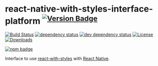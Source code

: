 # react-native-with-styles-interface-platform <sup>[![Version Badge][npm-version-svg]][package-url]</sup>

[![Build Status][travis-svg]][travis-url]
[![dependency status][deps-svg]][deps-url]
[![dev dependency status][dev-deps-svg]][dev-deps-url]
[![License][license-image]][license-url]
[![Downloads][downloads-image]][downloads-url]

[![npm badge][npm-badge-png]][package-url]

Interface to use [react-with-styles][react-with-styles] with [React Native][react-native].

[package-url]: https://npmjs.org/package/react-native-with-styles-interface-platform
[npm-version-svg]: http://versionbadg.es/rafaellincoln/react-native-with-styles-interface-platform.svg
[travis-svg]: https://travis-ci.org/rafaellincoln/react-native-with-styles-interface-platform.svg
[travis-url]: https://travis-ci.org/rafaellincoln/react-native-with-styles-interface-platform
[deps-svg]: https://david-dm.org/rafaellincoln/react-native-with-styles-interface-platform.svg
[deps-url]: https://david-dm.org/rafaellincoln/react-native-with-styles-interface-platform
[dev-deps-svg]: https://david-dm.org/rafaellincoln/react-native-with-styles-interface-platform/dev-status.svg
[dev-deps-url]: https://david-dm.org/rafaellincoln/react-native-with-styles-interface-platform#info=devDependencies
[npm-badge-png]: https://nodei.co/npm/react-native-with-styles-interface-platform.png?downloads=true&stars=true
[license-image]: http://img.shields.io/npm/l/react-native-with-styles-interface-platform.svg
[license-url]: LICENSE
[downloads-image]: http://img.shields.io/npm/dm/react-native-with-styles-interface-platform.svg
[downloads-url]: http://npm-stat.com/charts.html?package=react-native-with-styles-interface-platform

[react-with-styles]: https://github.com/airbnb/react-with-styles
[react-with-styles-interface-react-native]: https://github.com/airbnb/react-with-styles-interface-react-native
[react-native]: https://facebook.github.io/react-native/

